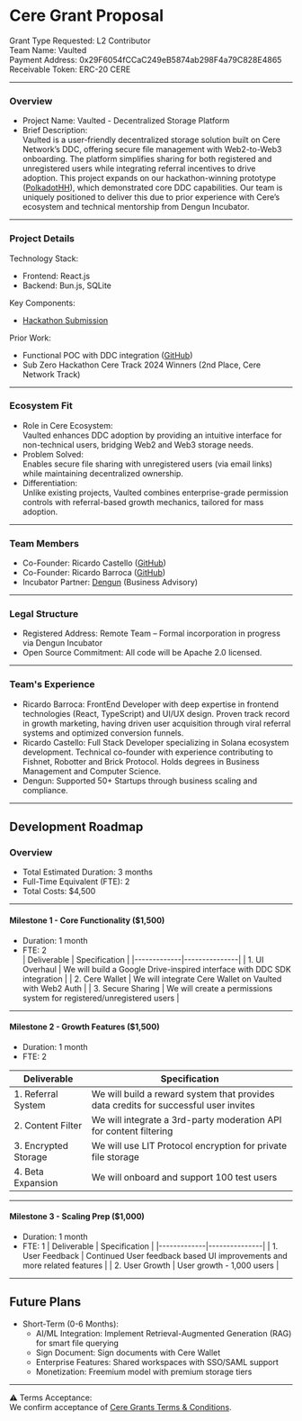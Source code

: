 # Cere Grant Proposal

Grant Type Requested: L2 Contributor  
Team Name: Vaulted   
Payment Address: 0x29F6054fCCaC249eB5874ab298F4a79C828E4865  
Receivable Token: ERC-20 CERE  

---

### Overview  
- Project Name: Vaulted - Decentralized Storage Platform  
- Brief Description:  
  Vaulted is a user-friendly decentralized storage solution built on Cere Network’s DDC, offering secure file management with Web2-to-Web3 onboarding. The platform simplifies sharing for both registered and unregistered users while integrating referral incentives to drive adoption. This project expands on our hackathon-winning prototype ([PolkadotHH](https://github.com/elbarroca/PolkadotHH)), which demonstrated core DDC capabilities. Our team is uniquely positioned to deliver this due to prior experience with Cere’s ecosystem and technical mentorship from Dengun Incubator.

---

### Project Details  
Technology Stack:  
- Frontend: React.js 
- Backend: Bun.js, SQLite  

Key Components:  
- [Hackathon Submission](https://github.com/elbarroca/PolkadotHH)  

Prior Work:  
- Functional POC with DDC integration ([GitHub](https://github.com/elbarroca/PolkadotHH))  
- Sub Zero Hackathon Cere Track 2024 Winners (2nd Place, Cere Network Track)  

---

### Ecosystem Fit  
- Role in Cere Ecosystem:  
  Vaulted enhances DDC adoption by providing an intuitive interface for non-technical users, bridging Web2 and Web3 storage needs.  
- Problem Solved:  
  Enables secure file sharing with unregistered users (via email links) while maintaining decentralized ownership.  
- Differentiation:  
  Unlike existing projects, Vaulted combines enterprise-grade permission controls with referral-based growth mechanics, tailored for mass adoption.  

---

### Team Members  
- Co-Founder: Ricardo Castello ([GitHub](https://github.com/ricardocr987))  
- Co-Founder: Ricardo Barroca ([GitHub](https://github.com/elbarroca))  
- Incubator Partner: [Dengun](https://www.dengun.com/) (Business Advisory)  

---

### Legal Structure  
- Registered Address: Remote Team – Formal incorporation in progress via Dengun Incubator  
- Open Source Commitment: All code will be Apache 2.0 licensed.  

---

### Team's Experience  
- Ricardo Barroca: FrontEnd Developer with deep expertise in frontend technologies (React, TypeScript) and UI/UX design. Proven track record in growth marketing, having driven user acquisition through viral referral systems and optimized conversion funnels. 
- Ricardo Castello: Full Stack Developer specializing in Solana ecosystem development. Technical co-founder with experience contributing to Fishnet, Robotter and Brick Protocol. Holds degrees in Business Management and Computer Science.
- Dengun: Supported 50+ Startups through business scaling and compliance.  

---

## Development Roadmap  

### Overview  
- Total Estimated Duration: 3 months  
- Full-Time Equivalent (FTE): 2  
- Total Costs: $4,500  

---

#### Milestone 1 - Core Functionality ($1,500)  
- Duration: 1 month  
- FTE: 2  
| Deliverable | Specification | 
|-------------|---------------|
| 1. UI Overhaul | We will build a Google Drive-inspired interface with DDC SDK integration | 
| 2. Cere Wallet | We will integrate Cere Wallet on Vaulted with Web2 Auth | 
| 3. Secure Sharing | We will create a permissions system for registered/unregistered users | 

---
#### Milestone 2 - Growth Features ($1,500)  
- Duration: 1 month  
- FTE: 2

| Deliverable | Specification |
|-------------|---------------|
| 1. Referral System | We will build a reward system that provides data credits for successful user invites |
| 2. Content Filter | We will integrate a 3rd-party moderation API for content filtering |
| 3. Encrypted Storage | We will use LIT Protocol encryption for private file storage |
| 4. Beta Expansion | We will onboard and support 100 test users |

---

#### Milestone 3 - Scaling Prep ($1,000)  
- Duration: 1 month  
- FTE: 1
| Deliverable | Specification |
|-------------|---------------|
| 1. User Feedback | Continued User feedback based UI improvements and more related features |
| 2. User Growth | User growth - 1,000 users |

---

## Future Plans  
- Short-Term (0-6 Months):   
  - AI/ML Integration: Implement Retrieval-Augmented Generation (RAG) for smart file querying  
  - Sign Document: Sign documents with Cere Wallet
  - Enterprise Features: Shared workspaces with SSO/SAML support  
  - Monetization: Freemium model with premium storage tiers  

---

⚠️ Terms Acceptance:  
We confirm acceptance of [Cere Grants Terms & Conditions](https://github.com/Cerebellum-Network/Cere-Grants-Program/blob/dev/terms-and-conditions.md).